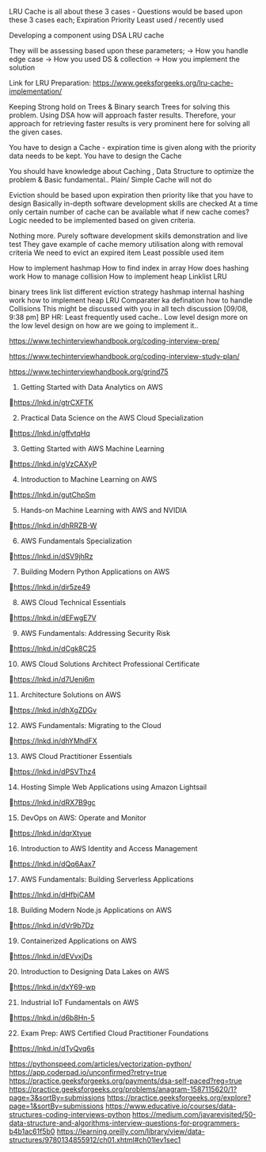 

LRU Cache is all about these 3 cases - Questions would be based upon these 3 cases each;
Expiration
Priority
Least used / recently used

Developing a component using DSA
LRU cache

They will be assessing based upon these parameters;
-> How you handle edge case
-> How you used DS & collection
-> How you implement the solution

Link for LRU Preparation: https://www.geeksforgeeks.org/lru-cache-implementation/


Keeping Strong hold on Trees & Binary search Trees for solving this problem. Using DSA how will approach faster results. Therefore, your approach for retrieving faster results is very prominent here for solving all the given cases.

You have to design a Cache - expiration time is given along with the priority data needs to be kept. You have to design the Cache

You should have knowledge about Caching , Data Structure to optimize the problem & Basic fundamental.. Plain/ Simple Cache will not do

Eviction should be based upon expiration then priority like that you have to design
Basically in-depth software development skills are checked
At a time only certain number of cache can be available what if new cache comes? Logic needed to be implemented based on given criteria.

Nothing more. Purely software development skills demonstration and live test
They gave example of cache memory utilisation along with removal criteria
We need to evict an expired  item
Least possible used item

How to implement hashmap
How to find index in array
How does hashing work
How to manage collision
How to implement heap
Linklist
LRU

binary trees
link list
different eviction strategy
hashmap
internal hashing work
how to implement heap
LRU
Comparater ka defination
how to handle Collisions
This might be discussed with you in all tech discussion
[09/08, 9:38 pm] BP HR: Least frequently used cache..
Low level design
more on the low level design on how are we going to implement it..

https://www.techinterviewhandbook.org/coding-interview-prep/

https://www.techinterviewhandbook.org/coding-interview-study-plan/

https://www.techinterviewhandbook.org/grind75


1. Getting Started with Data Analytics on AWS

🔗https://lnkd.in/gtrCXFTK

2. Practical Data Science on the AWS Cloud Specialization

🔗https://lnkd.in/gffvtqHq

3. Getting Started with AWS Machine Learning

🔗https://lnkd.in/gVzCAXyP

4. Introduction to Machine Learning on AWS

🔗https://lnkd.in/gutChpSm

5. Hands-on Machine Learning with AWS and NVIDIA

🔗https://lnkd.in/dhRRZB-W

6. AWS Fundamentals Specialization

🔗https://lnkd.in/dSV9jhRz

7. Building Modern Python Applications on AWS

🔗https://lnkd.in/dir5ze49

8. AWS Cloud Technical Essentials

🔗https://lnkd.in/dEFwgE7V

9. AWS Fundamentals: Addressing Security Risk

🔗https://lnkd.in/dCgk8C25

10. AWS Cloud Solutions Architect Professional Certificate

🔗https://lnkd.in/d7Ueni6m

11. Architecture Solutions on AWS

🔗https://lnkd.in/dhXgZDGv

12. AWS Fundamentals: Migrating to the Cloud

🔗https://lnkd.in/dhYMhdFX

13. AWS Cloud Practitioner Essentials

🔗https://lnkd.in/dPSVThz4

14. Hosting Simple Web Applications using Amazon Lightsail

🔗https://lnkd.in/dRX7B9gc

15. DevOps on AWS: Operate and Monitor

🔗https://lnkd.in/dqrXtyue

16. Introduction to AWS Identity and Access Management

🔗https://lnkd.in/dQq6Aax7

17. AWS Fundamentals: Building Serverless Applications

🔗https://lnkd.in/dHfbjCAM

18. Building Modern Node.js Applications on AWS

🔗https://lnkd.in/dVr9b7Dz

19. Containerized Applications on AWS

🔗https://lnkd.in/dEVvxjDs

20. Introduction to Designing Data Lakes on AWS

🔗https://lnkd.in/dxY69-wp

21. Industrial IoT Fundamentals on AWS

🔗https://lnkd.in/d6b8Hn-5

22. Exam Prep: AWS Certified Cloud Practitioner Foundations

🔗https://lnkd.in/dTyQvq6s

https://pythonspeed.com/articles/vectorization-python/
https://app.coderpad.io/unconfirmed?retry=true
https://practice.geeksforgeeks.org/payments/dsa-self-paced?reg=true
https://practice.geeksforgeeks.org/problems/anagram-1587115620/1?page=3&sortBy=submissions
https://practice.geeksforgeeks.org/explore?page=1&sortBy=submissions
https://www.educative.io/courses/data-structures-coding-interviews-python
https://medium.com/javarevisited/50-data-structure-and-algorithms-interview-questions-for-programmers-b4b1ac61f5b0
https://learning.oreilly.com/library/view/data-structures/9780134855912/ch01.xhtml#ch01lev1sec1